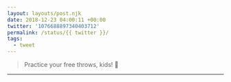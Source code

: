 ```yaml
---
layout: layouts/post.njk
date: 2018-12-23 04:00:11 +00:00
twitter: '1076688897340403712'
permalink: /status/{{ twitter }}/
tags: 
  - tweet
---
```


> Practice your free throws, kids! 🏀

---
